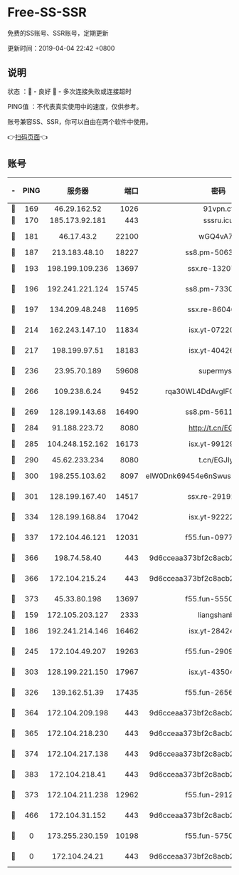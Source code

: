 # Free-SS-SSR

免费的SS账号、SSR账号，定期更新

更新时间：2019-04-04 22:42 +0800

## 说明

状态     ：🙂 - 良好 🙁 - 多次连接失败或连接超时

PING值   ：不代表真实使用中的速度，仅供参考。

账号兼容SS、SSR，你可以自由在两个软件中使用。

👉[扫码页面](https://liesauer.github.io/Free-SS-SSR/)👈

## 账号

|-|PING|服务器|端口|密码|加密方式|区域|
|:----:|:----:|:-----:|-----:|:----:|:----:|:----:|
|🙂|169|46.29.162.52|1026|91vpn.cf|rc4-md5|RU|
|🙂|170|185.173.92.181|443|sssru.icu|rc4-md5|RU|
|🙂|181|46.17.43.2|22100|wGQ4vA7D|aes-256-gcm|RU|
|🙂|187|213.183.48.10|18227|ss8.pm-50631596|rc4-md5|RU|
|🙂|193|198.199.109.236|13697|ssx.re-13207051|aes-256-cfb|US|
|🙂|196|192.241.221.124|15745|ss8.pm-73307807|aes-256-cfb|US|
|🙂|197|134.209.48.248|11695|ssx.re-86046850|aes-256-cfb|US|
|🙂|214|162.243.147.10|11834|isx.yt-07220762|aes-256-cfb|US|
|🙂|217|198.199.97.51|18183|isx.yt-40426345|aes-256-cfb|US|
|🙂|236|23.95.70.189|59608|supermyssr|chacha20-ietf|US|
|🙂|266|109.238.6.24|9452|rqa30WL4DdAvgIFG6Fs3znzTa|aes-256-cfb|FR|
|🙂|269|128.199.143.68|16490|ss8.pm-56112391|aes-256-cfb|SG|
|🙂|284|91.188.223.72|8080|http://t.cn/EGJIyrl|rc4-md5|RU|
|🙂|285|104.248.152.162|16173|isx.yt-99129295|aes-256-cfb|SG|
|🙂|290|45.62.233.234|8080|t.cn/EGJIyrl|rc4-md5|CA|
|🙂|300|198.255.103.62|8097|eIW0Dnk69454e6nSwuspv9DmS201tQ0D|aes-256-cfb|US|
|🙂|301|128.199.167.40|14517|ssx.re-29192167|aes-256-cfb|SG|
|🙂|334|128.199.168.84|17042|isx.yt-92222344|aes-256-cfb|SG|
|🙂|337|172.104.46.121|12031|f55.fun-09776967|aes-256-cfb|SG|
|🙂|366|198.74.58.40|443|9d6cceaa373bf2c8acb22e60b6a58be6|aes-256-cfb|US|
|🙂|366|172.104.215.24|443|9d6cceaa373bf2c8acb22e60b6a58be6|aes-256-cfb|US|
|🙂|373|45.33.80.198|13697|f55.fun-55504081|aes-256-cfb|US|
|🙂|159|172.105.203.127|2333|liangshanbo|chacha20|JP|
|🙂|186|192.241.214.146|16462|isx.yt-28424769|aes-256-cfb|US|
|🙂|245|172.104.49.207|19263|f55.fun-29091069|aes-256-cfb|SG|
|🙂|303|128.199.221.150|17967|isx.yt-43504398|aes-256-cfb|SG|
|🙂|326|139.162.51.39|17435|f55.fun-26568226|aes-256-cfb|SG|
|🙂|364|172.104.209.198|443|9d6cceaa373bf2c8acb22e60b6a58be6|aes-256-cfb|US|
|🙂|365|172.104.218.230|443|9d6cceaa373bf2c8acb22e60b6a58be6|aes-256-cfb|US|
|🙂|374|172.104.217.138|443|9d6cceaa373bf2c8acb22e60b6a58be6|aes-256-cfb|US|
|🙂|383|172.104.218.41|443|9d6cceaa373bf2c8acb22e60b6a58be6|aes-256-cfb|US|
|🙁|373|172.104.211.238|12962|f55.fun-29121491|aes-256-cfb|US|
|🙁|466|172.104.31.152|443|9d6cceaa373bf2c8acb22e60b6a58be6|aes-256-cfb|US|
|🙁|0|173.255.230.159|10198|f55.fun-57509636|aes-256-cfb|US|
|🙁|0|172.104.24.21|443|9d6cceaa373bf2c8acb22e60b6a58be6|aes-256-cfb|US|
